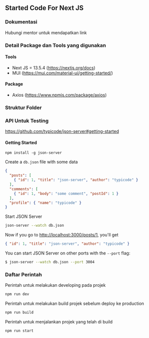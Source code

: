 ## Started Code For Next JS

### Dokumentasi

Hubungi mentor untuk mendapatkan link

### Detail Package dan Tools yang digunakan

#### Tools
- Next JS = 13.5.4 (https://nextjs.org/docs)
- MUI (https://mui.com/material-ui/getting-started/)

#### Package
- Axios (https://www.npmjs.com/package/axios)

### Struktur Folder

### API Untuk Testing

https://github.com/typicode/json-server#getting-started

#### Getting Started

```
npm install -g json-server
```

Create a `db.json` file with some data

```json
{
  "posts": [
    { "id": 1, "title": "json-server", "author": "typicode" }
  ],
  "comments": [
    { "id": 1, "body": "some comment", "postId": 1 }
  ],
  "profile": { "name": "typicode" }
}
```

Start JSON Server

```bash
json-server --watch db.json
```

Now if you go to [http://localhost:3000/posts/1](http://localhost:3000/posts/1), you'll get

```json
{ "id": 1, "title": "json-server", "author": "typicode" }

```

You can start JSON Server on other ports with the `--port` flag:

```bash
$ json-server --watch db.json --port 3004
```

### Daftar Perintah

Perintah untuk melakukan developing pada projek

```bash
npm run dev
```

Perintah untuk melakukan build projek sebelum deploy ke production

```bash
npm run build
```

Perintah untuk menjalankan projek yang telah di build

```bash
npm run start
```
